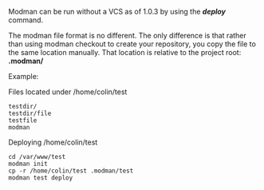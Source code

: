 Modman can be run without a VCS as of 1.0.3 by using the _**deploy**_ command.

The modman file format is no different. The only difference is that rather than using modman checkout to create your repository, you copy the file to the same location manually. That location is relative to the project root: **.modman/<module name>**

Example:

Files located under /home/colin/test
```
testdir/
testdir/file
testfile
modman
```

Deploying /home/colin/test
```
cd /var/www/test
modman init
cp -r /home/colin/test .modman/test
modman test deploy
```